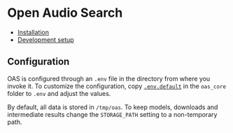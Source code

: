 # Open Audio Search

- [Installation](./docs/install.md)
- [Development setup](./docs/development.md)

## Configuration

OAS is configured through an `.env` file in the directory from where you invoke it. To customize the configuration, copy [`.env.default`](`oas_core/.env.default`) in the `oas_core` folder to `.env` and adjust the values.

By default, all data is stored in `/tmp/oas`. To keep models, downloads and intermediate results change the `STORAGE_PATH` setting to a non-temporary path.
